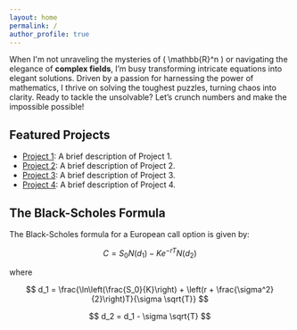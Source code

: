 ```yaml
---
layout: home
permalink: /
author_profile: true
---
```


When I'm not unraveling the mysteries of \( \mathbb{R}^n \) or navigating the elegance of **complex fields**, I’m busy transforming intricate equations into elegant solutions. Driven by a passion for harnessing the power of mathematics, I thrive on solving the toughest puzzles, turning chaos into clarity. Ready to tackle the unsolvable? Let’s crunch numbers and make the impossible possible!

## Featured Projects

- [Project 1](#): A brief description of Project 1.
- [Project 2](#): A brief description of Project 2.
- [Project 3](#): A brief description of Project 3.
- [Project 4](#): A brief description of Project 4.

## The Black-Scholes Formula

The Black-Scholes formula for a European call option is given by:

$$
C = S_0 N(d_1) - K e^{-rT} N(d_2)
$$

where

$$
d_1 = \frac{\ln\left(\frac{S_0}{K}\right) + \left(r + \frac{\sigma^2}{2}\right)T}{\sigma \sqrt{T}}
$$

$$
d_2 = d_1 - \sigma \sqrt{T}
$$
<script src="https://cdn.jsdelivr.net/npm/mathjax@3/es5/tex-mml-chtml.js"></script>

